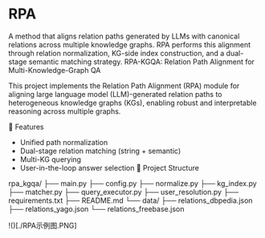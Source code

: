 # RPA
A method that aligns relation paths generated by LLMs with canonical relations across multiple knowledge graphs. RPA performs this alignment through relation normalization, KG-side index construction, and a dual-stage semantic matching strategy.
RPA-KGQA: Relation Path Alignment for Multi-Knowledge-Graph QA

This project implements the Relation Path Alignment (RPA) module for aligning large language model (LLM)-generated relation paths to heterogeneous knowledge graphs (KGs), enabling robust and interpretable reasoning across multiple graphs.

🧩 Features

- Unified path normalization
- Dual-stage relation matching (string + semantic)
- Multi-KG querying
- User-in-the-loop answer selection
📂 Project Structure

rpa_kgqa/
├── main.py
├── config.py
├── normalize.py
├── kg_index.py
├── matcher.py
├── query_executor.py
├── user_resolution.py
├── requirements.txt
├── README.md
└── data/
├── relations_dbpedia.json
├── relations_yago.json
└── relations_freebase.json

!()[./RPA示例图.PNG]
